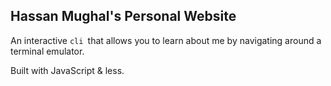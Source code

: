 ## Hassan Mughal's Personal Website

An interactive `cli `that allows you to learn about me by navigating around a terminal emulator.

Built with JavaScript & less.